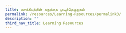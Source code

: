```yaml
---
title: வாக்கியத்தின் கருத்தை முடித்தெழுதுதல்
permalink: /resources/Learning-Resources/permalink3/
description: ""
third_nav_title: Learning Resources
---
```

